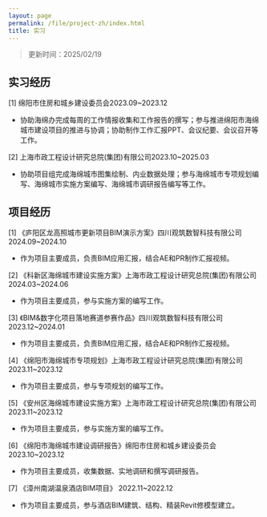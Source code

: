 ```yaml
---
layout: page
permalink: /file/project-zh/index.html
title: 实习
---
```


> 更新时间：2025/02/19


## 实习经历

[1] 绵阳市住房和城乡建设委员会2023.09~2023.12

- 协助海绵办完成每周的工作情报收集和工作报告的撰写；参与推进绵阳市海绵城市建设项目的推进与协调；协助制作工作汇报PPT、会议纪要、会议召开等工作。

[2] 上海市政工程设计研究总院(集团)有限公司2023.10~2025.03

- 协助项目组完成海绵城市图集绘制、内业数据处理；参与海绵城市专项规划编写、海绵城市实施方案编写、海绵城市调研报告编写等工作。


## 项目经历

[1] 《庐阳区龙高照城市更新项目BIM演示方案》四川观筑数智科技有限公司       2024.09~2024.10

- 作为项目主要成员，负责BIM应用汇报，结合AE和PR制作汇报视频。


[2] 《科新区海绵城市建设实施方案》上海市政工程设计研究总院(集团)有限公司  2024.03~2024.06

- 作为项目主要成员，参与实施方案的编写工作。

[3] 《BIM&数字化项目落地赛道参赛作品》四川观筑数智科技有限公司           2023.12~2024.01

- 作为项目主要成员，负责BIM应用汇报，结合AE和PR制作汇报视频。


[4] 《绵阳市海绵城市专项规划》上海市政工程设计研究总院(集团)有限公司      2023.11~2023.12

- 作为项目主要成员，参与专项规划的编写工作。


[5] 《安州区海绵城市建设实施方案》上海市政工程设计研究总院(集团)有限公司  2023.11~2023.12

- 作为项目主要成员，参与实施方案的编写工作。


[6] 《绵阳市海绵城市建设调研报告》绵阳市住房和城乡建设委员会             2023.10~2023.12

- 作为项目主要成员，收集数据、实地调研和撰写调研报告。


[7] 《漳州南湖温泉酒店BIM项目》                                        2022.11~2022.12

- 作为项目主要成员，参与酒店BIM建筑、结构、精装Revit修模型建立。